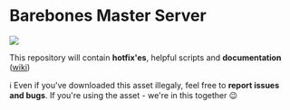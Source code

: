 # Barebones Master Server

![](http://i.imgur.com/SrKxG00.png)

This repository will contain **hotfix'es**, helpful scripts and **documentation** ([wiki](https://github.com/alvyxaz/barebones-masterserver/wiki))

:information_source: Even if you've downloaded this asset illegaly, feel free to **report issues and bugs**. If you're using the asset - we're in this together :wink:

